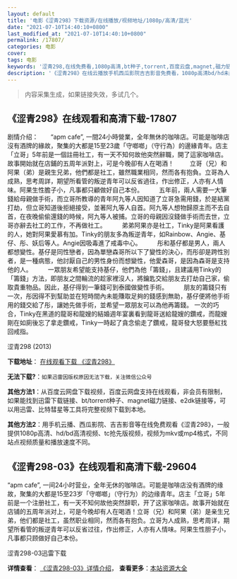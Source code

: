 ```yaml
---
layout: default
title: '电影《涩青298》下载资源/在线播放/视频地址/1080p/高清/蓝光'
date: "2021-07-10T14:40:10+0800"
last_modified_at: "2021-07-10T14:40:10+0800"
permalink: /17807/
categories: 电影
cover:
tags: 电影
keywords: '涩青298,在线免费看,1080p高清,bt种子,torrent,百度云盘,magnet,磁力链,迅雷下载资源'
description: '《涩青298》在线云播放手机西瓜影院吉吉影音免费看，1080p高清bd/hd未删减完整版和tc抢先枪版，mkv/mp4格式，附带bt/torrent种子、magnet/磁力链、百度云盘、网盘资源迅雷下载链接'
---
```


>内容采集生成，如果链接失效，多试几个。


## 《涩青298》在线观看和高清下载-17807

剧情介绍：　　“apm cafe”, 一間24小時營業，全年無休的咖啡店。可能是咖啡店沒有酒牌的緣故，聚集的大都是15至23歲「守啷啷」（守行為）的邊緣青年。店主「立哥」5年前是一個註冊社工，有一天不知何故他突然辭職，開了這家咖啡店。故事開始就在店鋪的五周年派對上，可是今晚卻有人在喝酒！  　　立哥（兄）和阿果（弟）是親生兄弟，他們都是社工，雖然職業相同，然而各有抱負。立哥為人成熟，思考周詳，期望所看管的叛逆青年可以反省過往，作出修正，人亦有人情味。阿果生性膽子小，凡事都只顧做好自己本份。  　　五年前，兩人需要一大筆錢給母親做手術，而立哥所教導的青年阿九等人因知道了立哥急需用錢，於是結黨打劫，但立哥知道後拒絕接受，並著阿九等人自首。阿九等人想物歸原主而不去自首，在夜晚偷偷還錢的時候，阿九等人被捕。立哥的母親因沒錢做手術而去世，立哥亦辭去社工的工作，不再做社工。  　　弟弟阿果亦是社工，Tinky是阿果看護的人，她對阿果愛慕有加。Tinky的朋友多為叛逆青年，如Rainbow、Angie、基仔、彤、妖后等人。Angie因吸毒進了戒毒中心。  　　彤和基仔都是男人，兩人都想變性。基仔是同性戀者，因為單戀森哥所以下了變性的決心，而彤卻是跨性別者，是一種病態，他討厭自己的男性身份而想變性，他愛森哥，是因為森哥是支持他的人。  　　一眾朋友希望能支持基仔，他們為他「籌錢」，且建議用Tinky的「籌錢」方法，即朋友之間輪流的趁家裡沒人，將鑰匙交給朋友去打劫自己家，偷取貴重物品。因此，基仔得到一筆錢可到泰國做變性手術。  　　朋友的籌錢只有一次，彤因得不到幫助並在短時間內未能賺取足夠的錢感到無助，基仔便將他手術用的錢交給了彤，讓她先做手術，並希望一眾朋友可以為他再籌錢。 一次的巧合，Tinky在黑道的龍哥和龍嫂的結婚週年宴裏看到龍哥送給龍嫂的鑽戒，而龍嫂剛在如廁後忘了拿走鑽戒，Tinky一時起了貪念偷走了鑽戒，龍哥發大怒要懸紅找回戒指。


涩青298 (2013)

**下载地址**： [在线观看下载 《涩青298》](https://www.btbtdy.me/btdy/dy3398.html) 


**无法下载?**：`如果迅雷因版权原因无法下载，关注微信公众号 `

**其他方法1**：从百度云网盘下载视频，百度云网盘支持在线观看，非会员有限制，如果能找到迅雷下载链接、bt/torrent种子、magnet磁力链接、e2dk链接等，可以用迅雷、比特彗星等工具将完整视频下载到本地。

**其他方法2**：用手机云播、西瓜影院、吉吉影音等在线免费观看《涩青298》，一般提供1080p高清、hd/bd高清视频、tc抢先版视频，视频为mkv或mp4格式，不同站点视频质量和播放速度不同。


## 《涩青298-03》在线观看和高清下载-29604

“apm cafe”, 一间24小时营业，全年无休的咖啡店。可能是咖啡店没有酒牌的缘故，聚集的大都是15至23岁「守啷啷」（守行为）的边缘青年。店主「立哥」5年前是一个注册社工，有一天不知何故他突然辞职，开了这家咖啡店。故事开始就在店铺的五周年派对上，可是今晚却有人在喝酒！立哥（兄）和阿果（弟）是亲生兄弟，他们都是社工，虽然职业相同，然而各有抱负。立哥为人成熟，思考周详，期望所看管的叛逆青年可以反省过往，作出修正，人亦有人情味。阿果生性胆子小，凡事都只顾做好自己本份。


涩青298-03迅雷下载

**详情查看**： [《涩青298-03》详情介绍](/movie/29604/)， **查看更多**：[本站资源大全](/movie/t/all/)

